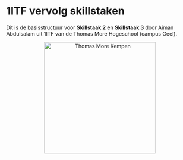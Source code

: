 # 1ITF vervolg skillstaken 
Dit is de basisstructuur voor **Skillstaak 2** en **Skillstaak 3** door Aiman Abdulsalam uit 1ITF van de Thomas More Hogeschool (campus Geel).

<p align="center">
    <img src="https://www.thomasmore.be/themes/wundertheme/logo.svg" alt="Thomas More Kempen" width="300" />
</p>

